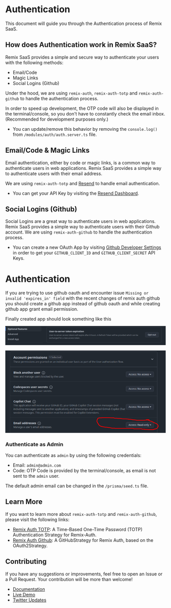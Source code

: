 # Authentication

This document will guide you through the Authentication process of Remix SaaS.

## How does Authentication work in Remix SaaS?

Remix SaaS provides a simple and secure way to authenticate your users with the following methods:

- Email/Code
- Magic Links
- Social Logins (Github)

Under the hood, we are using `remix-auth`, `remix-auth-totp` and `remix-auth-github` to handle the authentication process.

In order to speed up development, the OTP code will also be displayed in the terminal/console, so you don't have to constantly check the email inbox. (Recommended for development purposes only.)

- You can update/remove this behavior by removing the `console.log()` from `/modules/auth/auth.server.ts` file.

## Email/Code & Magic Links

Email authentication, either by code or magic links, is a common way to authenticate users in web applications. Remix SaaS provides a simple way to authenticate users with their email address.

We are using `remix-auth-totp` and [Resend](https://resend.com) to handle email authentication.

- You can get your API Key by visiting the [Resend Dashboard](https://resend.com/api-keys).

## Social Logins (Github)

Social Logins are a great way to authenticate users in web applications. Remix SaaS provides a simple way to authenticate users with their Github account. We are using `remix-auth-github` to handle the authentication process.

- You can create a new OAuth App by visiting [Github Developer Settings](https://github.com/settings/developers) in order to get your `GITHUB_CLIENT_ID` and `GITHUB_CLIENT_SECRET` API Keys.

# Authentication

If you are trying to use github oauth and encounter issue `Missing or invalid 'expires_in' field` with the recent changes of remix auth github you should create a github app instead of github oauth and while creating github app grant email permission. 

Finally created app should look something like this 

![alt text](assets/github_app_optional_features.png)

![alt text](assets/github_app_account_features.png)
### Authenticate as Admin

You can authenticate as `admin` by using the following credentials:

- Email: `admin@admin.com`
- Code: OTP Code is provided by the terminal/console, as email is not sent to the `admin` user.

The default admin email can be changed in the `/prisma/seed.ts` file.

## Learn More

If you want to learn more about `remix-auth-totp` and `remix-auth-github`, please visit the following links:

- [Remix Auth TOTP](https://github.com/dev-xo/remix-auth-totp): A Time-Based One-Time Password (TOTP) Authentication Strategy for Remix-Auth.
- [Remix Auth Github](https://github.com/sergiodxa/remix-auth-github): A GitHubStrategy for Remix Auth, based on the OAuth2Strategy.

## Contributing

If you have any suggestions or improvements, feel free to open an Issue or a Pull Request. Your contribution will be more than welcome!

- [Documentation](https://github.com/dev-xo/remix-saas/tree/main/docs#getting-started)
- [Live Demo](https://remix-saas.fly.dev)
- [Twitter Updates](https://twitter.com/DanielKanem)
